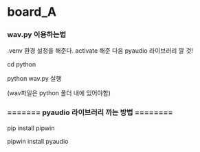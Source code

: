 # board_A

### wav.py 이용하는법

.venv 환경 설정을 해준다.
activate 해준 다음 pyaudio 라이브러리 깔 것!

cd python

python wav.py 실행

(wav파일은 python 폴더 내에 있어야함)

### ======= pyaudio 라이브러리 까는 방법 ======== 

pip install pipwin

pipwin install pyaudio
